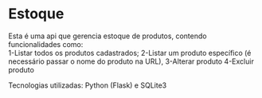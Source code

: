 # Estoque

Esta é uma api que gerencia estoque de produtos, contendo funcionalidades como:  
      1-Listar todos os produtos cadastrados; 
      2-Listar um produto específico (é necessário passar o nome do produto na URL), 
      3-Alterar produto
      4-Excluir produto

Tecnologias utilizadas: Python (Flask) e SQLite3
